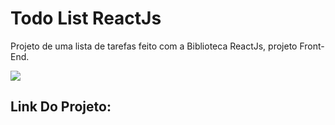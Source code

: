 # Todo List ReactJs

Projeto de uma lista de tarefas feito com a Biblioteca ReactJs, projeto Front-End.

<img src="https://img.shields.io/badge/React-20232A?style=for-the-badge&logo=react&logoColor=61DAFB" />

## Link Do Projeto: 

<a href="https://todo-list-reactjs.vercel.app/">

